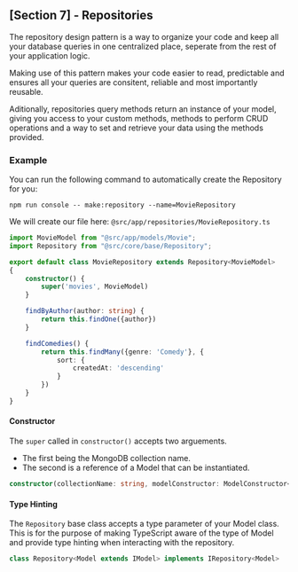 ## [Section 7] - Repositories

The repository design pattern is a way to organize your code and keep all your database queries in one centralized place, seperate from the rest of your application logic.

Making use of this pattern makes your code easier to read, predictable and ensures all your queries are consitent, reliable and most importantly reusable. 

Aditionally, repositories query methods return an instance of your model, giving you access to your custom methods, methods to perform CRUD operations and a way to set and retrieve your data using the methods provided.


### Example

You can run the following command to automatically create the Repository for you:

    npm run console -- make:repository --name=MovieRepository

We will create our file here: `@src/app/repositories/MovieRepository.ts`
```ts
import MovieModel from "@src/app/models/Movie";
import Repository from "@src/core/base/Repository";

export default class MovieRepository extends Repository<MovieModel>
{
    constructor() {
        super('movies', MovieModel)
    }

    findByAuthor(author: string) {
        return this.findOne({author})
    }

    findComedies() {
        return this.findMany({genre: 'Comedy'}, {
            sort: {
                createdAt: 'descending'
            }
        })
    }
}
```

#### Constructor

The `super` called in `constructor()` accepts two arguements. 

- The first being the MongoDB collection name.
- The second is a reference of a Model that can be instantiated. 

```ts
constructor(collectionName: string, modelConstructor: ModelConstructor<Model>)
```

#### Type Hinting

The `Repository` base class accepts a type parameter of your Model class. This is for the purpose of making TypeScript aware of the type of Model and provide type hinting when interacting with the repository.

```ts
class Repository<Model extends IModel> implements IRepository<Model>
```
